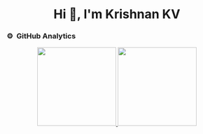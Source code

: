  
<h1 align="center">Hi 👋, I'm Krishnan KV</h1>

### ⚙️ &nbsp;GitHub Analytics

<p align="center">
<a href="https://github.com/krishnan-cce">
  <img height="180em" src="https://github-readme-stats-eight-theta.vercel.app/api?username=krishnan-cce&show_icons=true&theme=algolia&include_all_commits=true&count_private=true"/>
  <img height="180em" src="https://github-readme-stats-eight-theta.vercel.app/api/top-langs/?username=krishnan-cce&layout=compact&langs_count=8&theme=algolia"/>
</a>
</p>

